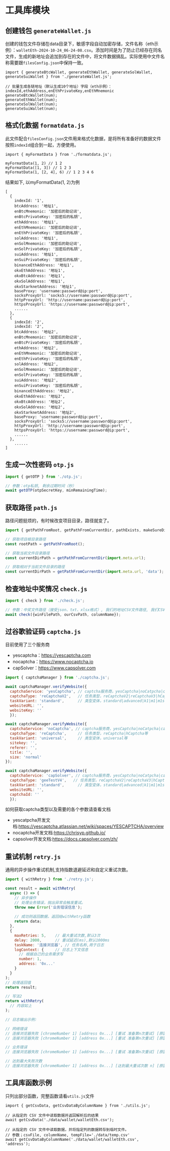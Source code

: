 # 工具库模块

## 创建钱包 `generateWallet.js`

创建的钱包文件存储在data目录下，敏感字段自动加密存储，文件名称（eth示例）：`walletEth-2024-10-24_06-24-08.csv`。添加时间是为了防止已经存在同名文件，生成的新地址会追加到存在的文件中，将文件数据搞乱。实际使用中文件名称需要跟`filesConfig.json`中保持一致。

```
import { generateBtcWallet, generateEthWallet, generateSolWallet, generateSuiWallet } from './generateWallet.js';

// 批量生成各链地址（默认生成10个地址）字段（eth示例）：indexId,ethAddress,enEthPrivateKey,enEthMnemonic
generateBtcWallet(num);
generateEthWallet(num);
generateSolWallet(num);
generateSuiWallet(num);
```

## 格式化数据 `formatdata.js`

此文件配合`filesConfig.json`文件用来格式化数据，是将所有准备好的数据文件按照`indexId`组合到一起，方便使用。

```
import { myFormatData } from './formatdata.js';

myFormatData(1, 2) // 1 2
myFormatData([1, 3]) // 1 2 3
myFormatData(1, [2, 4], 6) // 1 2 3 4 6
```

结果如下, 以myFormatData(1, 2)为例
```
[
  {
    indexId: '1',
    btcAddress: '地址1',
    enBtcMnemonic: '加密后的助记词',
    enBtcPrivateKey: '加密后的私钥',
    ethAddress: '地址1',
    enEthMnemonic: '加密后的助记词',
    enEthPrivateKey: '加密后的私钥',
    solAddress: '地址1',
    enSolMnemonic: '加密后的助记词',
    enSolPrivateKey: '加密后的私钥',
    suiAddress: '地址1',
    enSuiPrivateKey: '加密后的私钥',
    binanceEthAddress: '地址1',
    okxEthAddress: '地址1',
    okxBtcAddress: '地址1',
    okxSolAddress: '地址1',
    okxStarknetAddress: '地址1',
    baseProxy: 'username:password@ip:port',
    socksProxyUrl: 'socks5://username:password@ip:port',
    httpProxyUrl: 'http://username:password@ip:port',
    httpsProxyUrl: 'https://username:password@ip:port',
    ......
  },
  {
    indexId: '2',
    indexId: '2',
    btcAddress: '地址2',
    enBtcMnemonic: '加密后的助记词',
    enBtcPrivateKey: '加密后的私钥',
    ethAddress: '地址2',
    enEthMnemonic: '加密后的助记词',
    enEthPrivateKey: '加密后的私钥',
    solAddress: '地址2',
    enSolMnemonic: '加密后的助记词',
    enSolPrivateKey: '加密后的私钥',
    suiAddress: '地址2',
    enSuiPrivateKey: '加密后的私钥',
    binanceEthAddress: '地址2',
    okxEthAddress: '地址2',
    okxBtcAddress: '地址2',
    okxSolAddress: '地址2',
    okxStarknetAddress: '地址2',
    baseProxy: 'username:password@ip:port',
    socksProxyUrl: 'socks5://username:password@ip:port',
    httpProxyUrl: 'http://username:password@ip:port',
    httpsProxyUrl: 'https://username:password@ip:port',
    ......
  },
    ......
]
```

## 生成一次性密码 `otp.js`

```js
import { getOTP } from './otp.js';

// 参数：otp私钥, 剩余过期时间（秒）
await getOTP(otpSecretKey, minRemainingTime);
```

## 获取路径 `path.js`

路径问题挺烦的，有时候改变项目目录，路径就变了。

```js
import { getPathFromRoot, getPathFromCurrentDir, pathExists, makeSureDirExists } from './path.js';

// 获取项目根目录路径
const rootPath = getPathFromRoot();

// 获取当前文件目录路径
const currentDirPath = getPathFromCurrentDir(import.meta.url);

// 获取相对于当前文件目录的路径
const currentDirPath = getPathFromCurrentDir(import.meta.url, 'data');

```

## 检查地址中奖情况 `check.js`

```js
import { check } from './check.js';

// 参数：中奖文件路径（接受json、txt、xlsx格式）, 我们的地址CSV文件路径, 我们CSV文件中的地址列名
await check({winFilePath, ourCsvPath, columnName});
```

## 过谷歌验证码 `captcha.js`

目前使用了三个服务商
- yescaptcha：https://yescaptcha.com
- nocaptcha：https://www.nocaptcha.io
- capSolver：https://www.capsolver.com

```js
import { captchaManager } from './captcha.js';

await captchaManager.verifyWebsite({
  captchaService: 'yesCaptcha', // captcha服务商，yesCaptcha|noCatpcha|capSolver等
  captchaType: 'reCaptchaV2',   // 任务类型，reCaptchaV2|reCaptchaV3|hCaptcha等
  taskVariant: 'standard',      // 类型变体，standard|advanced|k1|m1|m1s7|m1s9等
  websiteURL: '',
  websiteKey: ''
  });

await captchaManager.verifyWebsite({
  captchaService: 'noCaptcha', // captcha服务商，yesCaptcha|noCatpcha|capSolver等
  captchaType: 'reCaptcha',     // 任务类型，reCaptcha|hCaptcha等
  taskVariant: 'universal',     // 类型变体，universal等
  sitekey: '',
  referer: '',
  title: '',
  size: 'normal'
});

await captchaManager.verifyWebsite({
  captchaService: 'capSolver', // captcha服务商，yesCaptcha|noCatpcha|capSolver等
  captchaType: 'geeTestV4',   // 任务类型，reCaptchaV2|reCaptchaV3|hCaptcha|geeTestV3|geeTestV4等
  taskVariant: 'standard',      // 类型变体，standard|advanced|k1|m1|m1s7|m1s9等
  websiteURL: '',
  captchaId: ''
  });
```

如何获取captcha类型以及需要的各个参数请查看文档
- yescatpcha开发文档:https://yescaptcha.atlassian.net/wiki/spaces/YESCAPTCHA/overview
- nocaptcha开发文档:https://chrisyp.github.io/
- capsolver开发文档:https://docs.capsolver.com/zh/

## 重试机制 `retry.js`

通用的异步操作重试机制,支持指数退避延迟和自定义重试次数。

```js
import { withRetry } from './retry.js';

const result = await withRetry(
  async () => {
    // 异步操作
    // 处理业务错误，抛出异常会触发重试。
    throw new Error('业务错误信息');
    
    // 成功则返回数据，返回给withRetry函数
    return data;
  },
  {
    maxRetries: 5,    // 最大重试次数,默认3次
    delay: 2000,      // 重试延迟(ms),默认1000ms
    taskName: '连接浏览器', // 任务名称,用于日志
    logContext: {     // 日志上下文信息
      // 根据自己的业务需求写
      number: 1,
      address: '0x...'
    }
  }
);
// 处理返回值
return result;

// 写法2
return withRetry(
  // 内容如上
);

// 日志输出示例:

// 网络错误
// 连接浏览器失败 [chromeNumber 1] [address 0x...] [重试 准备第n次重试] [原因 连接被拒绝，目标服务未启动或端口未开启]
// 连接浏览器失败 [chromeNumber 1] [address 0x...] [重试 准备第n次重试] [原因 连接超时]

// 业务错误
// 连接浏览器失败 [chromeNumber 1] [address 0x...] [重试 准备第n次重试] [原因 业务错误信息]

// 达到最大失败次数
// 连接浏览器失败 [chromeNumber 1] [address 0x...] [达到最大重试次数 n] [原因 ...]
```

## 工具库函数示例

只列出部分函数，完整函数请看`utils.js`文件

```
import { getCsvData, getCsvDataByColumnName } from './utils.js';

// 从指定的 CSV 文件中读取数据并返回解析后的结果
await getCsvData('./data/wallet/walletEth.csv');

// 从指定的 CSV 文件中读取数据，并将指定列的数据转存到临时文件。
// 参数；csvFile, columnName, tempFile='./data/temp.csv'
await getCsvDataByColumnName('./data/wallet/walletEth.csv', 'address');
```